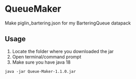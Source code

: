 # QueueMaker
Make piglin_bartering.json for my BarteringQueue datapack

## Usage

1. Locate the folder where you downloaded the jar
2. Open terminal/command prompt
3. Make sure you have java 18

```console
java -jar Queue-Maker-1.1.0.jar
```
